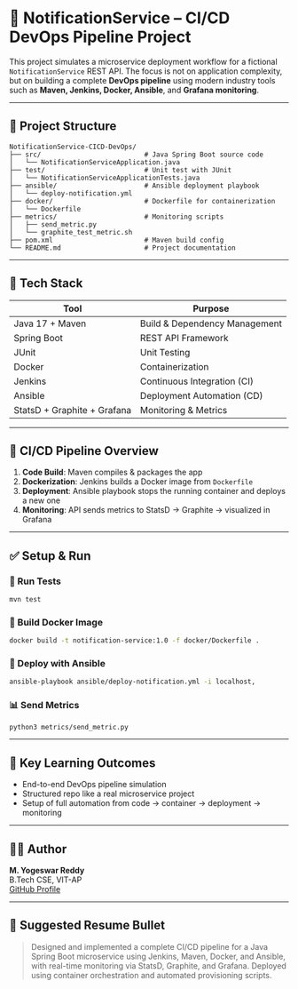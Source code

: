 # 🚀 NotificationService – CI/CD DevOps Pipeline Project

This project simulates a microservice deployment workflow for a fictional `NotificationService` REST API. The focus is not on application complexity, but on building a complete **DevOps pipeline** using modern industry tools such as **Maven, Jenkins, Docker, Ansible**, and **Grafana monitoring**.

---

## 🧱 Project Structure

```
NotificationService-CICD-DevOps/
├── src/                          # Java Spring Boot source code
│   └── NotificationServiceApplication.java
├── test/                         # Unit test with JUnit
│   └── NotificationServiceApplicationTests.java
├── ansible/                      # Ansible deployment playbook
│   └── deploy-notification.yml
├── docker/                       # Dockerfile for containerization
│   └── Dockerfile
├── metrics/                      # Monitoring scripts
│   ├── send_metric.py
│   └── graphite_test_metric.sh
├── pom.xml                       # Maven build config
└── README.md                     # Project documentation
```

---

## 🔧 Tech Stack

| Tool         | Purpose                        |
|--------------|--------------------------------|
| Java 17 + Maven | Build & Dependency Management |
| Spring Boot  | REST API Framework             |
| JUnit        | Unit Testing                   |
| Docker       | Containerization               |
| Jenkins      | Continuous Integration (CI)    |
| Ansible      | Deployment Automation (CD)     |
| StatsD + Graphite + Grafana | Monitoring & Metrics    |

---

## 🚦 CI/CD Pipeline Overview

1. **Code Build**: Maven compiles & packages the app
2. **Dockerization**: Jenkins builds a Docker image from `Dockerfile`
3. **Deployment**: Ansible playbook stops the running container and deploys a new one
4. **Monitoring**: API sends metrics to StatsD → Graphite → visualized in Grafana

---

## ✅ Setup & Run

### 🧪 Run Tests
```bash
mvn test
```

### 🐳 Build Docker Image
```bash
docker build -t notification-service:1.0 -f docker/Dockerfile .
```

### 🚀 Deploy with Ansible
```bash
ansible-playbook ansible/deploy-notification.yml -i localhost,
```

### 📊 Send Metrics
```bash
python3 metrics/send_metric.py
```

---

## 🎯 Key Learning Outcomes

- End-to-end DevOps pipeline simulation
- Structured repo like a real microservice project
- Setup of full automation from code → container → deployment → monitoring

---

## 🙋‍♂️ Author

**M. Yogeswar Reddy**  
B.Tech CSE, VIT-AP  
[GitHub Profile](https://github.com/yogeswarreddy197)

---

## 🧠 Suggested Resume Bullet

> Designed and implemented a complete CI/CD pipeline for a Java Spring Boot microservice using Jenkins, Maven, Docker, and Ansible, with real-time monitoring via StatsD, Graphite, and Grafana. Deployed using container orchestration and automated provisioning scripts.
